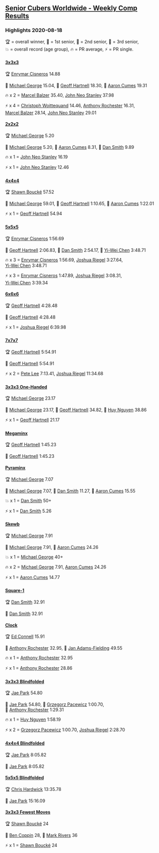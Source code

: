 <style>table {white-space: nowrap;}</style>
<link rel="stylesheet" type="text/css" href="/scw-comp/css/flags.css" />

## [Senior Cubers Worldwide - Weekly Comp Results](/scw-comp/results/)
### Highlights 2020-08-18

<span style="white-space: nowrap;">🏆 = overall winner</span>, <span style="white-space: nowrap;">🥇 = 1st senior</span>, <span style="white-space: nowrap;">🥈 = 2nd senior</span>, <span style="white-space: nowrap;">🥉 = 3rd senior</span>, <span style="white-space: nowrap;">💥 = overall record (age group)</span>, <span style="white-space: nowrap;">🔥 = PR average</span>, <span style="white-space: nowrap;">⚡ = PR single</span>.

#### [3x3x3](333.md)

<span style="white-space: nowrap;">🏆 [Enrymar Cisneros](../../persons/enrymar_cisneros/333.md) 14.88</span>

<span style="white-space: nowrap;">🥇 [Michael George](../../persons/michael_george/333.md) 15.04</span>, <span style="white-space: nowrap;">🥈 [Geoff Hartnell](../../persons/geoff_hartnell/333.md) 18.30</span>, <span style="white-space: nowrap;">🥉 [Aaron Cumes](../../persons/aaron_cumes/333.md) 19.31</span>

🔥 x 2 = <span style="white-space: nowrap;">[Marcel Balzer](../../persons/marcel_balzer/333.md) 35.40</span>, <span style="white-space: nowrap;">[John Neo Stanley](../../persons/john_neo_stanley/333.md) 37.98</span>

⚡ x 4 = <span style="white-space: nowrap;">[Christoph Woittequand](../../persons/christoph_woittequand/333.md) 14.46</span>, <span style="white-space: nowrap;">[Anthony Rochester](../../persons/anthony_rochester/333.md) 16.31</span>, <span style="white-space: nowrap;">[Marcel Balzer](../../persons/marcel_balzer/333.md) 28.14</span>, <span style="white-space: nowrap;">[John Neo Stanley](../../persons/john_neo_stanley/333.md) 29.01</span>

#### [2x2x2](222.md)

<span style="white-space: nowrap;">🏆 [Michael George](../../persons/michael_george/222.md) 5.20</span>

<span style="white-space: nowrap;">🥇 [Michael George](../../persons/michael_george/222.md) 5.20</span>, <span style="white-space: nowrap;">🥈 [Aaron Cumes](../../persons/aaron_cumes/222.md) 8.31</span>, <span style="white-space: nowrap;">🥉 [Dan Smith](../../persons/dan_smith/222.md) 9.89</span>

🔥 x 1 = <span style="white-space: nowrap;">[John Neo Stanley](../../persons/john_neo_stanley/222.md) 16.19</span>

⚡ x 1 = <span style="white-space: nowrap;">[John Neo Stanley](../../persons/john_neo_stanley/222.md) 12.46</span>

#### [4x4x4](444.md)

<span style="white-space: nowrap;">🏆 [Shawn Boucké](../../persons/shawn_boucke/444.md) 57.52</span>

<span style="white-space: nowrap;">🥇 [Michael George](../../persons/michael_george/444.md) 59.01</span>, <span style="white-space: nowrap;">🥈 [Geoff Hartnell](../../persons/geoff_hartnell/444.md) 1:10.65</span>, <span style="white-space: nowrap;">🥉 [Aaron Cumes](../../persons/aaron_cumes/444.md) 1:22.01</span>

⚡ x 1 = <span style="white-space: nowrap;">[Geoff Hartnell](../../persons/geoff_hartnell/444.md) 54.94</span>

#### [5x5x5](555.md)

<span style="white-space: nowrap;">🏆 [Enrymar Cisneros](../../persons/enrymar_cisneros/555.md) 1:56.69</span>

<span style="white-space: nowrap;">🥇 [Geoff Hartnell](../../persons/geoff_hartnell/555.md) 2:06.83</span>, <span style="white-space: nowrap;">🥈 [Dan Smith](../../persons/dan_smith/555.md) 2:54.17</span>, <span style="white-space: nowrap;">🥉 [Yi-Wei Chen](../../persons/yi_wei_chen/555.md) 3:48.71</span>

🔥 x 3 = <span style="white-space: nowrap;">[Enrymar Cisneros](../../persons/enrymar_cisneros/555.md) 1:56.69</span>, <span style="white-space: nowrap;">[Joshua Riegel](../../persons/joshua_riegel/555.md) 3:27.64</span>, <span style="white-space: nowrap;">[Yi-Wei Chen](../../persons/yi_wei_chen/555.md) 3:48.71</span>

⚡ x 3 = <span style="white-space: nowrap;">[Enrymar Cisneros](../../persons/enrymar_cisneros/555.md) 1:47.89</span>, <span style="white-space: nowrap;">[Joshua Riegel](../../persons/joshua_riegel/555.md) 3:08.31</span>, <span style="white-space: nowrap;">[Yi-Wei Chen](../../persons/yi_wei_chen/555.md) 3:39.34</span>

#### [6x6x6](666.md)

<span style="white-space: nowrap;">🏆 [Geoff Hartnell](../../persons/geoff_hartnell/666.md) 4:28.48</span>

<span style="white-space: nowrap;">🥇 [Geoff Hartnell](../../persons/geoff_hartnell/666.md) 4:28.48</span>

⚡ x 1 = <span style="white-space: nowrap;">[Joshua Riegel](../../persons/joshua_riegel/666.md) 6:39.98</span>

#### [7x7x7](777.md)

<span style="white-space: nowrap;">🏆 [Geoff Hartnell](../../persons/geoff_hartnell/777.md) 5:54.91</span>

<span style="white-space: nowrap;">🥇 [Geoff Hartnell](../../persons/geoff_hartnell/777.md) 5:54.91</span>

⚡ x 2 = <span style="white-space: nowrap;">[Pete Lee](../../persons/pete_lee/777.md) 7:13.41</span>, <span style="white-space: nowrap;">[Joshua Riegel](../../persons/joshua_riegel/777.md) 11:34.68</span>

#### [3x3x3 One-Handed](333oh.md)

<span style="white-space: nowrap;">🏆 [Michael George](../../persons/michael_george/333oh.md) 23.17</span>

<span style="white-space: nowrap;">🥇 [Michael George](../../persons/michael_george/333oh.md) 23.17</span>, <span style="white-space: nowrap;">🥈 [Geoff Hartnell](../../persons/geoff_hartnell/333oh.md) 34.82</span>, <span style="white-space: nowrap;">🥉 [Huy Nguyen](../../persons/huy_nguyen/333oh.md) 38.86</span>

⚡ x 1 = <span style="white-space: nowrap;">[Geoff Hartnell](../../persons/geoff_hartnell/333oh.md) 21.17</span>

#### [Megaminx](minx.md)

<span style="white-space: nowrap;">🏆 [Geoff Hartnell](../../persons/geoff_hartnell/minx.md) 1:45.23</span>

<span style="white-space: nowrap;">🥇 [Geoff Hartnell](../../persons/geoff_hartnell/minx.md) 1:45.23</span>

#### [Pyraminx](pyram.md)

<span style="white-space: nowrap;">🏆 [Michael George](../../persons/michael_george/pyram.md) 7.07</span>

<span style="white-space: nowrap;">🥇 [Michael George](../../persons/michael_george/pyram.md) 7.07</span>, <span style="white-space: nowrap;">🥈 [Dan Smith](../../persons/dan_smith/pyram.md) 11.27</span>, <span style="white-space: nowrap;">🥉 [Aaron Cumes](../../persons/aaron_cumes/pyram.md) 15.55</span>

💥 x 1 = <span style="white-space: nowrap;">[Dan Smith](../../persons/dan_smith/pyram.md) 50+</span>

⚡ x 1 = <span style="white-space: nowrap;">[Dan Smith](../../persons/dan_smith/pyram.md) 5.26</span>

#### [Skewb](skewb.md)

<span style="white-space: nowrap;">🏆 [Michael George](../../persons/michael_george/skewb.md) 7.91</span>

<span style="white-space: nowrap;">🥇 [Michael George](../../persons/michael_george/skewb.md) 7.91</span>, <span style="white-space: nowrap;">🥈 [Aaron Cumes](../../persons/aaron_cumes/skewb.md) 24.26</span>

💥 x 1 = <span style="white-space: nowrap;">[Michael George](../../persons/michael_george/skewb.md) 40+</span>

🔥 x 2 = <span style="white-space: nowrap;">[Michael George](../../persons/michael_george/skewb.md) 7.91</span>, <span style="white-space: nowrap;">[Aaron Cumes](../../persons/aaron_cumes/skewb.md) 24.26</span>

⚡ x 1 = <span style="white-space: nowrap;">[Aaron Cumes](../../persons/aaron_cumes/skewb.md) 14.77</span>

#### [Square-1](sq1.md)

<span style="white-space: nowrap;">🏆 [Dan Smith](../../persons/dan_smith/sq1.md) 32.91</span>

<span style="white-space: nowrap;">🥇 [Dan Smith](../../persons/dan_smith/sq1.md) 32.91</span>

#### [Clock](clock.md)

<span style="white-space: nowrap;">🏆 [Ed Connell](../../persons/ed_connell/clock.md) 15.91</span>

<span style="white-space: nowrap;">🥇 [Anthony Rochester](../../persons/anthony_rochester/clock.md) 32.95</span>, <span style="white-space: nowrap;">🥈 [Jan Adams-Fielding](../../persons/jan_adams_fielding/clock.md) 49.55</span>

🔥 x 1 = <span style="white-space: nowrap;">[Anthony Rochester](../../persons/anthony_rochester/clock.md) 32.95</span>

⚡ x 1 = <span style="white-space: nowrap;">[Anthony Rochester](../../persons/anthony_rochester/clock.md) 28.86</span>

#### [3x3x3 Blindfolded](333bf.md)

<span style="white-space: nowrap;">🏆 [Jae Park](../../persons/jae_park/333bf.md) 54.80</span>

<span style="white-space: nowrap;">🥇 [Jae Park](../../persons/jae_park/333bf.md) 54.80</span>, <span style="white-space: nowrap;">🥈 [Grzegorz Pacewicz](../../persons/grzegorz_pacewicz/333bf.md) 1:00.70</span>, <span style="white-space: nowrap;">🥉 [Anthony Rochester](../../persons/anthony_rochester/333bf.md) 1:29.31</span>

🔥 x 1 = <span style="white-space: nowrap;">[Huy Nguyen](../../persons/huy_nguyen/333bf.md) 1:58.19</span>

⚡ x 2 = <span style="white-space: nowrap;">[Grzegorz Pacewicz](../../persons/grzegorz_pacewicz/333bf.md) 1:00.70</span>, <span style="white-space: nowrap;">[Joshua Riegel](../../persons/joshua_riegel/333bf.md) 2:28.70</span>

#### [4x4x4 Blindfolded](444bf.md)

<span style="white-space: nowrap;">🏆 [Jae Park](../../persons/jae_park/444bf.md) 8:05.82</span>

<span style="white-space: nowrap;">🥇 [Jae Park](../../persons/jae_park/444bf.md) 8:05.82</span>

#### [5x5x5 Blindfolded](555bf.md)

<span style="white-space: nowrap;">🏆 [Chris Hardwick](../../persons/chris_hardwick/555bf.md) 13:35.78</span>

<span style="white-space: nowrap;">🥇 [Jae Park](../../persons/jae_park/555bf.md) 15:16.09</span>

#### [3x3x3 Fewest Moves](333fm.md)

<span style="white-space: nowrap;">🏆 [Shawn Boucké](../../persons/shawn_boucke/333fm.md) 24</span>

<span style="white-space: nowrap;">🥇 [Ben Coppin](../../persons/ben_coppin/333fm.md) 28</span>, <span style="white-space: nowrap;">🥈 [Mark Rivers](../../persons/mark_rivers/333fm.md) 36</span>

⚡ x 1 = <span style="white-space: nowrap;">[Shawn Boucké](../../persons/shawn_boucke/333fm.md) 24</span>


<!-- Global site tag (gtag.js) - Google Analytics -->
<script async src="https://www.googletagmanager.com/gtag/js?id=UA-86348435-3"></script>
<script>window.dataLayer = window.dataLayer || []; function gtag() {dataLayer.push(arguments);} gtag('js', new Date()); gtag('config', 'UA-86348435-3');</script>
